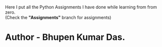 Here I put all the Python Assignments I have done while learning from from zero.
<br>
(Check the **"Assignments"** branch for assignments)
<br>
# Author - Bhupen Kumar Das.
